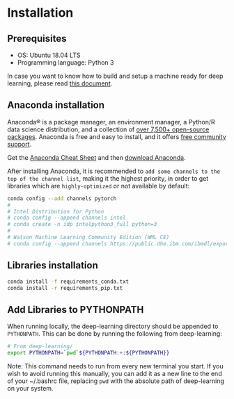 # Installation

## Prerequisites

- OS: Ubuntu 18.04 LTS
- Programming language: Python 3

In case you want to know how to build and setup a machine ready for deep learning, please read [this document](https://github.com/hoangtnm/docs/blob/master/Machine_Setup.md).

## Anaconda installation

Anaconda® is a package manager, an environment manager, a Python/R data science distribution, and a collection of [over 7,500+ open-source packages](https://docs.anaconda.com/anaconda/packages/pkg-docs/). Anaconda is free and easy to install, and it offers [free community support](https://groups.google.com/a/anaconda.com/forum/?fromgroups#!forum/anaconda).

Get the [Anaconda Cheat Sheet](https://docs.anaconda.com/_downloads/9ee215ff15fde24bf01791d719084950/Anaconda-Starter-Guide.pdf) and then [download Anaconda](https://www.anaconda.com/downloads).

After installing Anaconda, it is recommended to `add some channels to the top of the channel list`, making it the highest priority, in order to get libraries which are `highly-optimized` or not available by default:

```sh
conda config --add channels pytorch
#
# Intel Distribution for Python
# conda config --append channels intel
# conda create -n idp intelpython3_full python=3
#
# Watson Machine Learning Community Edition (WML CE)
# conda config --append channels https://public.dhe.ibm.com/ibmdl/export/pub/software/server/ibm-ai/conda/
```

## Libraries installation

```sh
conda install -f requirements_conda.txt
conda install -r requirements_pip.txt
```

## Add Libraries to PYTHONPATH

When running locally, the deep-learning directory should be appended to `PYTHONPATH`. This can be done by running the following from deep-learning:

```sh
# From deep-learning/
export PYTHONPATH=`pwd`${PYTHONPATH:+:${PYTHONPATH}}
```

Note: This command needs to run from every new terminal you start. If you wish to avoid running this manually, you can add it as a new line to the end of your ~/.bashrc file, replacing `pwd` with the absolute path of deep-learning on your system.
